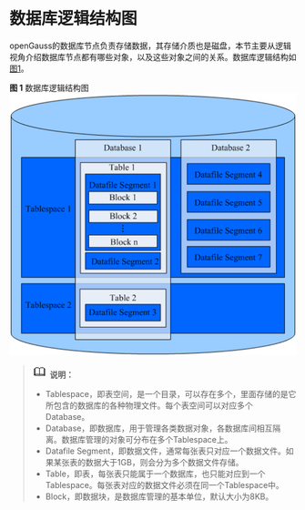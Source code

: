 # 数据库逻辑结构图<a name="ZH-CN_TOPIC_0242370169"></a>

openGauss的数据库节点负责存储数据，其存储介质也是磁盘，本节主要从逻辑视角介绍数据库节点都有哪些对象，以及这些对象之间的关系。数据库逻辑结构如[图1](#zh-cn_topic_0237120245_zh-cn_topic_0059779316_fb2fa3b3cc8824dea95318504e0537913)。

**图 1**  数据库逻辑结构图<a name="zh-cn_topic_0237120245_zh-cn_topic_0059779316_fb2fa3b3cc8824dea95318504e0537913"></a>  
![](figures/数据库逻辑结构图.png "数据库逻辑结构图")

>![](public_sys-resources/icon-note.gif) **说明：**   
>-   Tablespace，即表空间，是一个目录，可以存在多个，里面存储的是它所包含的数据库的各种物理文件。每个表空间可以对应多个Database。  
>-   Database，即数据库，用于管理各类数据对象，各数据库间相互隔离。数据库管理的对象可分布在多个Tablespace上。  
>-   Datafile Segment，即数据文件，通常每张表只对应一个数据文件。如果某张表的数据大于1GB，则会分为多个数据文件存储。  
>-   Table，即表，每张表只能属于一个数据库，也只能对应到一个Tablespace。每张表对应的数据文件必须在同一个Tablespace中。  
>-   Block，即数据块，是数据库管理的基本单位，默认大小为8KB。  

